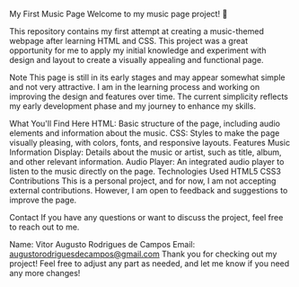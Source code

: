 My First Music Page
Welcome to my music page project! 🎵

This repository contains my first attempt at creating a music-themed webpage after learning HTML and CSS. This project was a great opportunity for me to apply my initial knowledge and experiment with design and layout to create a visually appealing and functional page.

Note
This page is still in its early stages and may appear somewhat simple and not very attractive. I am in the learning process and working on improving the design and features over time. The current simplicity reflects my early development phase and my journey to enhance my skills.

What You'll Find Here
HTML: Basic structure of the page, including audio elements and information about the music.
CSS: Styles to make the page visually pleasing, with colors, fonts, and responsive layouts.
Features
Music Information Display: Details about the music or artist, such as title, album, and other relevant information.
Audio Player: An integrated audio player to listen to the music directly on the page.
Technologies Used
HTML5
CSS3
Contributions
This is a personal project, and for now, I am not accepting external contributions. However, I am open to feedback and suggestions to improve the page.

Contact
If you have any questions or want to discuss the project, feel free to reach out to me.

Name: Vitor Augusto Rodrigues de Campos
Email: augustorodriguesdecampos@gmail.com
Thank you for checking out my project!
Feel free to adjust any part as needed, and let me know if you need any more changes!
